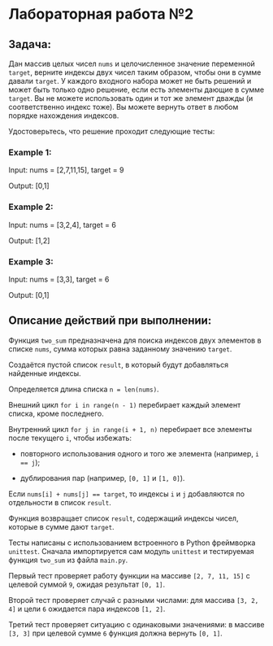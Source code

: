# Лабораторная работа №2

Задача: 
-

Дан массив целых чисел `nums` и целочисленное значение переменной `target`, верните индексы двух чисел таким образом, чтобы они в сумме давали `target`. 
У каждого входного набора может не быть решений и может быть только одно решение, если есть элементы дающие в сумме `target`. 
Вы не можете  использовать один и тот же элемент дважды (и соответственно индекс тоже). Вы можете вернуть ответ в любом порядке нахождения индексов.

Удостоверьтесь, что решение проходит следующие тесты: 


### Example 1:

Input: nums = [2,7,11,15], target = 9

Output: [0,1]

### Example 2:

Input: nums = [3,2,4], target = 6

Output: [1,2]

### Example 3:

Input: nums = [3,3], target = 6

Output: [0,1]


Описание действий при выполнении:
-

Функция `two_sum` предназначена для поиска индексов двух элементов в списке `nums`, сумма которых равна заданному значению `target`.

Создаётся пустой список `result`, в который будут добавляться найденные индексы.

Определяется длина списка `n = len(nums)`.

Внешний цикл `for i in range(n - 1)` перебирает каждый элемент списка, кроме последнего.

Внутренний цикл `for j in range(i + 1, n)` перебирает все элементы после текущего `i`, чтобы избежать:

- повторного использования одного и того же элемента (например, `i == j`);

- дублирования пар (например, `[0, 1]` и `[1, 0]`).

Если `nums[i] + nums[j] == target`, то индексы `i` и `j` добавляются по отдельности в список `result`.

Функция возвращает список `result`, содержащий индексы чисел, которые в сумме дают `target`.

Тесты написаны с использованием встроенного в Python фреймворка `unittest`. Сначала импортируется сам модуль `unittest` и тестируемая функция `two_sum` из файла `main.py`. 

Первый тест проверяет работу функции на массиве `[2, 7, 11, 15]` с целевой суммой `9`, ожидая результат `[0, 1]`. 

Второй тест проверяет случай с разными числами: для массива `[3, 2, 4]` и цели `6` ожидается пара индексов `[1, 2]`. 

Третий тест проверяет ситуацию с одинаковыми значениями: в массиве `[3, 3]` при целевой сумме `6` функция должна вернуть `[0, 1]`.
